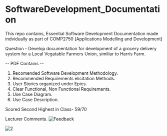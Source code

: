 # SoftwareDevelopment_Documentation

This repo contains, Essential Software Development Documentation made indvidually as part of COMP2750 [Applications Modelling and Development]

Question - Develop documentation for development of a grocery delivery system for a Local Vegatable Farmers Union, similiar to Harris Farm. 

-- PDF Contains -- 
1. Recomended Software Development Methodology.
2. Recommended Requirements elicitation Methods. 
3. User Stories organized under Epics.
4. Clear Functional, Non Functional Requirements.
5. Use Case Diagram.
6. Use Case Description.


Scored Second Highest in Class- 59/70


Lecturer Comments.
![Feedback](https://user-images.githubusercontent.com/80021968/180735330-7ab541c9-51a1-498c-8c38-e5a7022349bd.jpg)


![2](https://user-images.githubusercontent.com/80021968/180735929-437a4554-b65d-4c1a-80d2-d335aaad300b.jpg)
